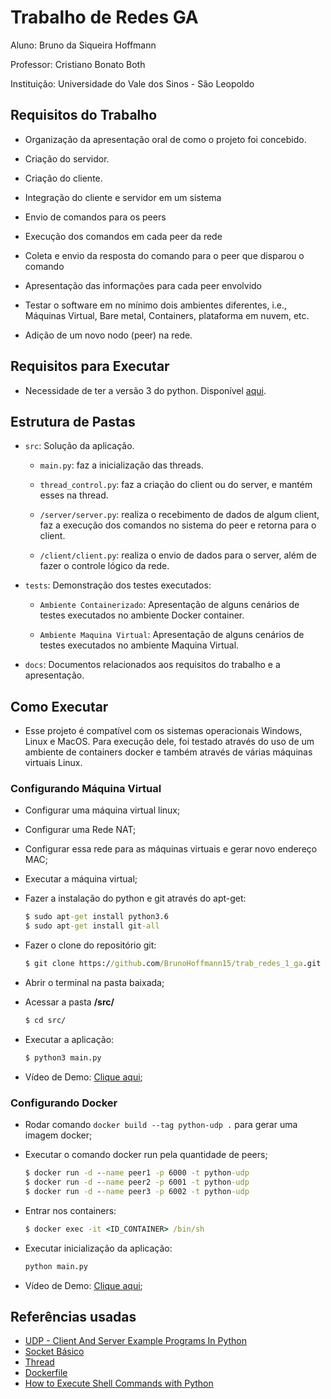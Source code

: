 # Trabalho de Redes GA
Aluno: Bruno da Siqueira Hoffmann

Professor: Cristiano Bonato Both

Instituição: Universidade do Vale dos Sinos - São Leopoldo

## Requisitos do Trabalho

- Organização da apresentação oral de como o projeto foi concebido.

- Criação do servidor.

- Criação do cliente.

- Integração do cliente e servidor em um sistema

- Envio de comandos para os peers

- Execução dos comandos em cada peer da rede

- Coleta e envio da resposta do comando para o peer que disparou o comando

- Apresentação das informações para cada peer envolvido

- Testar o software em no mínimo dois ambientes diferentes, i.e., Máquinas Virtual, Bare
metal, Containers, plataforma em nuvem, etc.

- Adição de um novo nodo (peer) na rede.

## Requisitos para Executar
- Necessidade de ter a versão 3 do python. Disponível [aqui](https://www.python.org/downloads/).

## Estrutura de Pastas
- `src`: Solução da aplicação.
  - `main.py`: faz a inicialização das threads.

  - `thread_control.py`: faz a criação do client ou do server, e mantém esses na thread.

  - `/server/server.py`: realiza o recebimento de dados de algum client, faz a execução dos comandos no sistema do peer e retorna para o client.

  - `/client/client.py`: realiza o envio de dados para o server, além de fazer o controle lógico da rede.

- `tests`: Demonstração dos testes executados:
  - `Ambiente Containerizado`: Apresentação de alguns cenários de testes executados no ambiente Docker container.

  - `Ambiente Maquina Virtual`: Apresentação de alguns cenários de testes executados no ambiente Maquina Virtual.

- `docs`: Documentos relacionados aos requisitos do trabalho e a apresentação.

## Como Executar
- Esse projeto é compatível com os sistemas operacionais Windows, Linux e MacOS. Para execução dele, foi testado através do uso de um ambiente de containers docker e também através de várias máquinas virtuais Linux.

### Configurando Máquina Virtual
- Configurar uma máquina virtual linux;

- Configurar uma Rede NAT;

- Configurar essa rede para as máquinas virtuais e gerar novo endereço MAC;

- Executar a máquina virtual;

- Fazer a instalação do python e git através do apt-get:
  ```cmd
  $ sudo apt-get install python3.6 
  $ sudo apt-get install git-all
  ```
- Fazer o clone do repositório git:
  ```cmd
  $ git clone https://github.com/BrunoHoffmann15/trab_redes_1_ga.git
  ```
- Abrir o terminal na pasta baixada;
- Acessar a pasta **/src/**
  ```cmd
  $ cd src/
  ```
- Executar a aplicação:
  ```cmd
  $ python3 main.py
  ```
- Vídeo de Demo: [Clique aqui](https://www.youtube.com/watch?v=Numb4kRI2D4);

### Configurando Docker
- Rodar comando `docker build --tag python-udp .` para gerar uma imagem docker;

- Executar o comando docker run pela quantidade de peers;
  ```cmd
  $ docker run -d --name peer1 -p 6000 -t python-udp
  $ docker run -d --name peer2 -p 6001 -t python-udp
  $ docker run -d --name peer3 -p 6002 -t python-udp
  ```

- Entrar nos containers:
  ```cmd
  $ docker exec -it <ID_CONTAINER> /bin/sh
  ```

- Executar inicialização da aplicação:
  ```cmd
  python main.py
  ```
  
- Vídeo de Demo: [Clique aqui](https://www.youtube.com/watch?v=KovU0GtMWJE);

## Referências usadas
- [UDP - Client And Server Example Programs In Python](https://pythontic.com/modules/socket/udp-client-server-example)
- [Socket Básico](https://wiki.python.org.br/SocketBasico)
- [Thread](https://www.tutorialspoint.com/python/python_multithreading.htm)
- [Dockerfile](https://docs.docker.com/language/python/build-images/)
- [How to Execute Shell Commands with Python](https://janakiev.com/blog/python-shell-commands/)